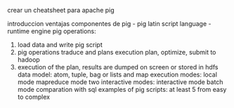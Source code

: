 crear un cheatsheet para apache pig


introduccion
ventajas 
componentes de pig
    - pig latin script language 
    - runtime engine
pig operations: 
 1. load data and write pig script
 2. pig operations traduce and plans execution plan, optimize, submit to hadoop
 3. execution of the plan, results are dumped on screen or stored in hdfs
data model:
    atom, tuple, bag or lists and map
execution modes:
    local mode
    mapreduce mode
two interactive modes:
    interactive mode
    batch mode
comparation with sql
examples of pig scripts:
at least 5 from easy to complex



